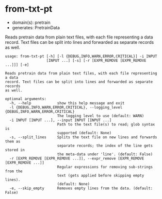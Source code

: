 # from-txt-pt

* domain(s): pretrain
* generates: PretrainData

Reads pretrain data from plain text files, with each file representing a data record.
Text files can be split into lines and forwarded as separate records as well.

```
usage: from-txt-pt [-h] [-l {DEBUG,INFO,WARN,ERROR,CRITICAL}] -i INPUT
                   [INPUT ...] [-s] [-r [EXPR_REMOVE [EXPR_REMOVE ...]]] [-e]

Reads pretrain data from plain text files, with each file representing a data
record. Text files can be split into lines and forwarded as separate records
as well.

optional arguments:
  -h, --help            show this help message and exit
  -l {DEBUG,INFO,WARN,ERROR,CRITICAL}, --logging_level {DEBUG,INFO,WARN,ERROR,CRITICAL}
                        The logging level to use (default: WARN)
  -i INPUT [INPUT ...], --input INPUT [INPUT ...]
                        Path to the text file(s) to read; glob syntax is
                        supported (default: None)
  -s, --split_lines     Splits the text file on new lines and forwards them as
                        separate records; the index of the line gets stored in
                        the meta-data under 'line'. (default: False)
  -r [EXPR_REMOVE [EXPR_REMOVE ...]], --expr_remove [EXPR_REMOVE [EXPR_REMOVE ...]]
                        Regular expressions for removing sub-strings from the
                        text (gets applied before skipping empty lines).
                        (default: None)
  -e, --skip_empty      Removes empty lines from the data. (default: False)
```
